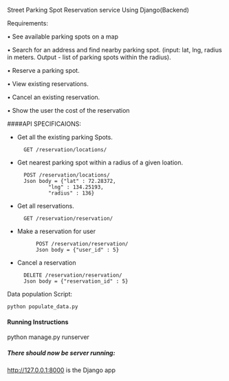 
Street Parking Spot Reservation service Using Django(Backend)

Requirements:

• See available parking spots on a map

• Search for an address and find nearby parking spot. (input: lat, lng, radius in meters. Output - list of parking spots within the radius).

• Reserve a parking spot.

• View existing reservations.

• Cancel an existing reservation.

• Show the user the cost of the reservation

####API SPECIFICAIONS:
* Get all the existing parking Spots.

        GET /reservation/locations/

* Get nearest parking spot within a radius of a given loation.
        
        POST /reservation/locations/
        Json body = {"lat" : 72.28372,
	            "lng" : 134.25193,
	            "radius" : 136}
	            
* Get all reservations.

        GET /reservation/reservation/
        
* Make a reservation for user 
    
            POST /reservation/reservation/
            Json body = {"user_id" : 5}
        
* Cancel a reservation

        DELETE /reservation/reservation/
        Json body = {"reservation_id" : 5}
       
Data population Script:
    
    python populate_data.py
   
#### Running Instructions
python manage.py runserver

##### There should now be server running:

http://127.0.0.1:8000 is the Django app

